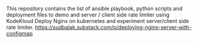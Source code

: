 This repository contains the list of ansible playbook, python scripts and deployment files to demo and server / client side rate limiter using KodeKloud
Deploy Nginx on kubernetes and experiment server/client side rate limiter.
https://sudbalak.substack.com/p/deploying-nginx-server-with-configmap
